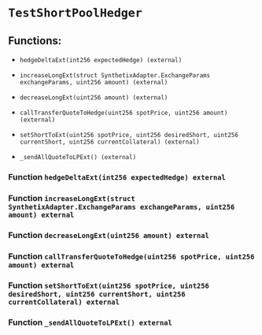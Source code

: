 # `TestShortPoolHedger`

## Functions:

- `hedgeDeltaExt(int256 expectedHedge) (external)`

- `increaseLongExt(struct SynthetixAdapter.ExchangeParams exchangeParams, uint256 amount) (external)`

- `decreaseLongExt(uint256 amount) (external)`

- `callTransferQuoteToHedge(uint256 spotPrice, uint256 amount) (external)`

- `setShortToExt(uint256 spotPrice, uint256 desiredShort, uint256 currentShort, uint256 currentCollateral) (external)`

- `_sendAllQuoteToLPExt() (external)`

### Function `hedgeDeltaExt(int256 expectedHedge) external`

### Function `increaseLongExt(struct SynthetixAdapter.ExchangeParams exchangeParams, uint256 amount) external`

### Function `decreaseLongExt(uint256 amount) external`

### Function `callTransferQuoteToHedge(uint256 spotPrice, uint256 amount) external`

### Function `setShortToExt(uint256 spotPrice, uint256 desiredShort, uint256 currentShort, uint256 currentCollateral) external`

### Function `_sendAllQuoteToLPExt() external`
